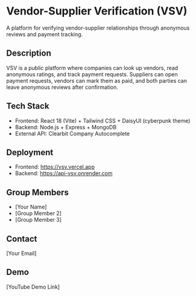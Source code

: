 # Vendor-Supplier Verification (VSV)

A platform for verifying vendor-supplier relationships through anonymous reviews and payment tracking.

## Description
VSV is a public platform where companies can look up vendors, read anonymous ratings, and track payment requests. Suppliers can open payment requests, vendors can mark them as paid, and both parties can leave anonymous reviews after confirmation.

## Tech Stack
- Frontend: React 18 (Vite) + Tailwind CSS + DaisyUI (cyberpunk theme)
- Backend: Node.js + Express + MongoDB
- External API: Clearbit Company Autocomplete

## Deployment
- Frontend: https://vsv.vercel.app
- Backend: https://api-vsv.onrender.com

## Group Members
- [Your Name]
- [Group Member 2]
- [Group Member 3]

## Contact
[Your Email]

## Demo
[YouTube Demo Link] 